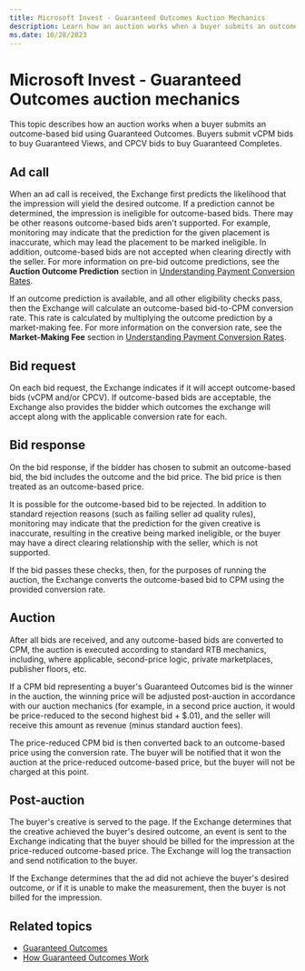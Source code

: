 ```yaml
---
title: Microsoft Invest - Guaranteed Outcomes Auction Mechanics
description: Learn how an auction works when a buyer submits an outcome-based bid using Guaranteed Outcomes.
ms.date: 10/28/2023
---
```


# Microsoft Invest - Guaranteed Outcomes auction mechanics

This topic describes how an auction works when a buyer submits an outcome-based bid using Guaranteed Outcomes. Buyers submit vCPM bids to buy Guaranteed Views, and CPCV bids to buy Guaranteed Completes.

## Ad call

When an ad call is received, the Exchange first predicts the likelihood that the impression will yield the desired outcome. If a prediction cannot be determined, the impression is ineligible for outcome-based bids. There may be other reasons outcome-based bids aren't supported. For example, monitoring may indicate that the prediction for the given placement is inaccurate, which may lead the placement to be marked ineligible. In addition, outcome-based bids are not accepted when clearing directly with the seller. For more information on pre-bid outcome predictions, see the **Auction Outcome Prediction** section in [Understanding Payment Conversion Rates](./understanding-payment-conversion-rates.md).

If an outcome prediction is available, and all other eligibility checks pass, then the Exchange will calculate an outcome-based bid-to-CPM conversion rate. This rate is calculated by multiplying the outcome prediction by a market-making fee. For more information on the conversion rate, see the **Market-Making Fee** section in [Understanding Payment Conversion Rates](./understanding-payment-conversion-rates.md).

## Bid request

On each bid request, the Exchange indicates if it will accept outcome-based bids (vCPM and/or CPCV). If outcome-based bids are acceptable, the Exchange also provides the bidder which outcomes the exchange will accept along with the applicable conversion rate for each.

## Bid response

On the bid response, if the bidder has chosen to submit an outcome-based bid, the bid includes the outcome and the bid price. The bid price is then treated as an outcome-based price.

It is possible for the outcome-based bid to be rejected. In addition to standard rejection reasons (such as failing seller ad quality rules), monitoring may indicate that the prediction for the given creative is inaccurate, resulting in the creative being marked ineligible, or the buyer may have a direct clearing relationship with the seller, which is not supported.

If the bid passes these checks, then, for the purposes of running the auction, the Exchange converts the outcome-based bid to CPM using the provided conversion rate.

## Auction

After all bids are received, and any outcome-based bids are converted to CPM, the auction is executed according to standard RTB mechanics,
including, where applicable, second-price logic, private marketplaces, publisher floors, etc.

If a CPM bid representing a buyer's Guaranteed Outcomes bid is the winner in the auction, the winning price will be adjusted post-auction in accordance with our auction mechanics (for example, in a second price auction, it would be price-reduced to the second highest bid + $.01), and the seller will receive this amount as revenue (minus standard auction fees).

The price-reduced CPM bid is then converted back to an outcome-based price using the conversion rate. The buyer will be notified that it won the auction at the price-reduced outcome-based price, but the buyer will not be charged at this point.

## Post-auction

The buyer's creative is served to the page. If the Exchange determines that the creative achieved the buyer's desired outcome, an event is sent to the Exchange indicating that the buyer should be billed for the impression at the price-reduced outcome-based price. The Exchange will log the transaction and send notification to the buyer.

If the Exchange determines that the ad did not achieve the buyer's desired outcome, or if it is unable to make the measurement, then the buyer is not billed for the impression.

## Related topics

- [Guaranteed Outcomes](./guaranteed-outcomes.md)
- [How Guaranteed Outcomes Work](./how-guaranteed-outcomes-work.md)
